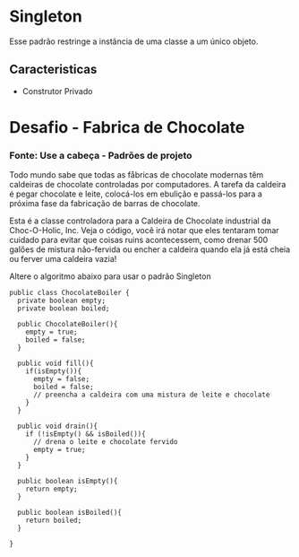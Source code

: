 # Singleton
Esse padrão restringe a instância de uma classe a um único objeto. 
## Caracteristicas
- Construtor Privado

# Desafio - Fabrica de Chocolate
### Fonte: Use a cabeça - Padrões de projeto
Todo mundo sabe que todas as fåbricas de chocolate modernas têm caldeiras de chocolate controladas
por computadores. A tarefa da caldeira é pegar chocolate e leite, colocá-los em ebulição e passá-los
para a próxima fase da fabricação de barras de chocolate.

Esta é a classe controladora para a Caldeira de Chocolate industrial da Choc-O-Holic, Inc. Veja
o código, você irá notar que eles tentaram tomar cuidado para evitar que coisas ruins acontecessem,
como drenar 500 galőes de mistura não-fervida ou encher a caldeira quando ela já está cheia ou
ferver uma caldeira vazia!

Altere o algoritmo abaixo para usar o padrão Singleton

```
public class ChocolateBoiler {
  private boolean empty;
  private boolean boiled;

  public ChocolateBoiler(){
    empty = true;
    boiled = false;
  }

  public void fill(){
    if(isEmpty()){
      empty = false;
      boiled = false;
      // preencha a caldeira com uma mistura de leite e chocolate
    }
  }

  public void drain(){
    if (!isEmpty() && isBoiled()){
      // drena o leite e chocolate fervido
      empty = true;
    }
  }

  public boolean isEmpty(){
    return empty;
  }

  public boolean isBoiled(){
    return boiled;
  }

}
```
